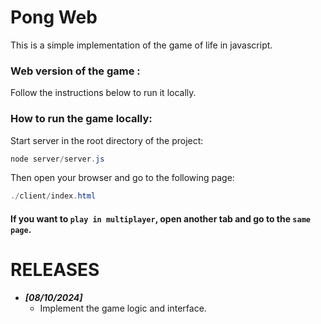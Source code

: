 # Pong Web

This is  a simple implementation of the game of life in javascript.

### Web version of the game :

Follow the instructions below to run it locally.

### How to run the game locally:
Start server in the root directory of the project:

```powershell
node server/server.js
```
Then open your browser and go to the following page:

```powershell
./client/index.html
```

#### If you want to `play in multiplayer`, open another tab and go to the `same page`.


# RELEASES
- **_[08/10/2024]_**
    - Implement the game logic and interface.